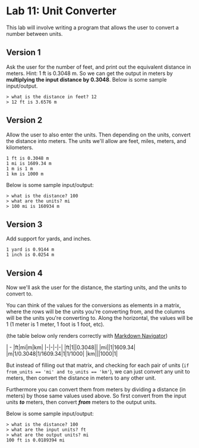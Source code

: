 
# Lab 11: Unit Converter

This lab will involve writing a program that allows the user to convert a number between units.

## Version 1

Ask the user for the number of feet, and print out the equivalent distance in meters. Hint: 1 ft is 0.3048 m. So we can get the output in meters by **multiplying the input distance by 0.3048**. Below is some sample input/output.

```
> what is the distance in feet? 12
> 12 ft is 3.6576 m
```

## Version 2

Allow the user to also enter the units. Then depending on the units, convert the distance into meters. The units we'll allow are feet, miles, meters, and kilometers.

```
1 ft is 0.3048 m
1 mi is 1609.34 m
1 m is 1 m
1 km is 1000 m
```

Below is some sample input/output:

```
> what is the distance? 100
> what are the units? mi
> 100 mi is 160934 m
```

## Version 3

Add support for yards, and inches.

```
1 yard is 0.9144 m
1 inch is 0.0254 m
```

## Version 4

Now we'll ask the user for the distance, the starting units, and the units to convert to.

You can think of the values for the conversions as elements in a matrix, where the rows will be the units you're converting from, and the columns will be the units you're converting to. Along the horizontal, the values will be 1 (1 meter is 1 meter, 1 foot is 1 foot, etc).

(the table below only renders correctly with [Markdown Navigator](https://plugins.jetbrains.com/plugin/7896-markdown-navigator))

| - |ft|mi|m|km|
|-|-|-|-|
|ft|1||0.3048||
|mi||1|1609.34|
|m|1/0.3048|1/1609.34|1|1/1000|
|km|||1000|1|

But instead of filling out that matrix, and checking for each pair of units (`if from_units == 'mi' and to_units == 'km'`), we can just convert any unit to meters, then convert the distance in meters to any other unit.

Furthermore you can convert them from meters by dividing a distance (in meters) by those same values used above. So first convert from the input units **_to_** meters, then convert **_from_** meters to the output units.



Below is some sample input/output:

```
> what is the distance? 100
> what are the input units? ft
> what are the output units? mi
100 ft is 0.0189394 mi
```


